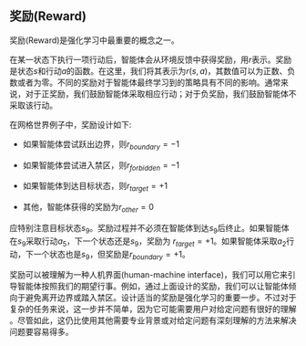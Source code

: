 ## 奖励(Reward)

奖励(Reward)是强化学习中最重要的概念之一。

在某一状态下执行一项行动后，智能体会从环境反馈中获得奖励，用$r$表示。奖励是状态$s$和行动$a$的函数。在这里，我们将其表示为$r(s,a)$，其数值可以为正数、负数或者为零。不同的奖励对于智能体最终学习到的策略具有不同的影响。通常来说，对于正奖励，我们鼓励智能体采取相应行动；对于负奖励，我们鼓励智能体不采取该行动。

在网格世界例子中，奖励设计如下:

- 如果智能体尝试跃出边界，则$r_{boundary}=-1$
  
- 如果智能体尝试进入禁区，则$r_{forbidden}=-1$
  
- 如果智能体到达目标状态，则$r_{target}=+1$
  
- 其他，智能体获得的奖励为$r_{other}=0$

应特别注意目标状态$s_9$。奖励过程并不必须在智能体到达$s_9$后终止。如果智能体在$s_9$采取行动$a_5$，下一个状态还是$s_9$，奖励为 $r_{target}=+1$。如果智能体采取$a_2$行动，下一个状态也是$s_9$，但奖励是$r_{boundary}=+1$。

奖励可以被理解为一种人机界面(human-machine interface)，我们可以用它来引导智能体按照我们的期望行事。例如，通过上面设计的奖励，我们可以让智能体倾向于避免离开边界或踏入禁区。设计适当的奖励是强化学习的重要一步。不过对于复杂的任务来说，这一步并不简单，因为它可能需要用户对给定问题有很好的理解
。尽管如此，这仍比使用其他需要专业背景或对给定问题有深刻理解的方法来解决问题要容易得多。


